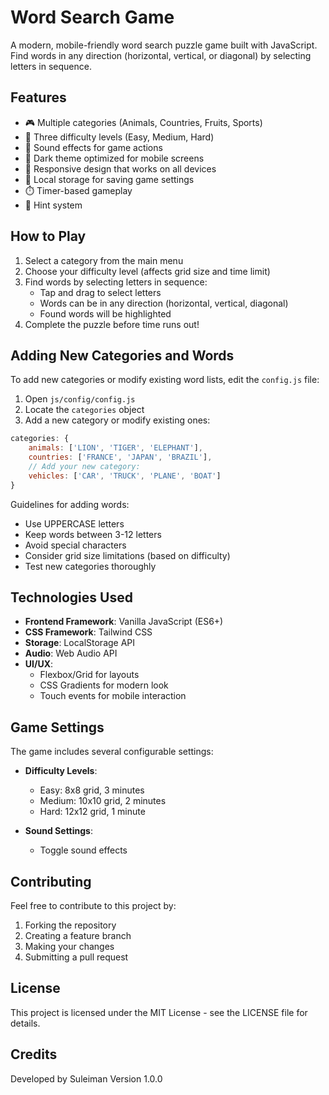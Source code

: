 # Word Search Game

A modern, mobile-friendly word search puzzle game built with JavaScript. Find words in any direction (horizontal, vertical, or diagonal) by selecting letters in sequence.

## Features

- 🎮 Multiple categories (Animals, Countries, Fruits, Sports)
- 🌟 Three difficulty levels (Easy, Medium, Hard)
- 🎵 Sound effects for game actions
- 🌙 Dark theme optimized for mobile screens
- 📱 Responsive design that works on all devices
- 💾 Local storage for saving game settings
- ⏱️ Timer-based gameplay
- 💫 Hint system

## How to Play

1. Select a category from the main menu
2. Choose your difficulty level (affects grid size and time limit)
3. Find words by selecting letters in sequence:
   - Tap and drag to select letters
   - Words can be in any direction (horizontal, vertical, diagonal)
   - Found words will be highlighted
4. Complete the puzzle before time runs out!

## Adding New Categories and Words

To add new categories or modify existing word lists, edit the `config.js` file:

1. Open `js/config/config.js`
2. Locate the `categories` object
3. Add a new category or modify existing ones:

```javascript
categories: {
    animals: ['LION', 'TIGER', 'ELEPHANT'],
    countries: ['FRANCE', 'JAPAN', 'BRAZIL'],
    // Add your new category:
    vehicles: ['CAR', 'TRUCK', 'PLANE', 'BOAT']
}
```

Guidelines for adding words:
- Use UPPERCASE letters
- Keep words between 3-12 letters
- Avoid special characters
- Consider grid size limitations (based on difficulty)
- Test new categories thoroughly

## Technologies Used

- **Frontend Framework**: Vanilla JavaScript (ES6+)
- **CSS Framework**: Tailwind CSS
- **Storage**: LocalStorage API
- **Audio**: Web Audio API
- **UI/UX**: 
  - Flexbox/Grid for layouts
  - CSS Gradients for modern look
  - Touch events for mobile interaction

## Game Settings

The game includes several configurable settings:

- **Difficulty Levels**:
  - Easy: 8x8 grid, 3 minutes
  - Medium: 10x10 grid, 2 minutes
  - Hard: 12x12 grid, 1 minute

- **Sound Settings**:
  - Toggle sound effects

## Contributing

Feel free to contribute to this project by:
1. Forking the repository
2. Creating a feature branch
3. Making your changes
4. Submitting a pull request

## License

This project is licensed under the MIT License - see the LICENSE file for details.

## Credits

Developed by Suleiman
Version 1.0.0
